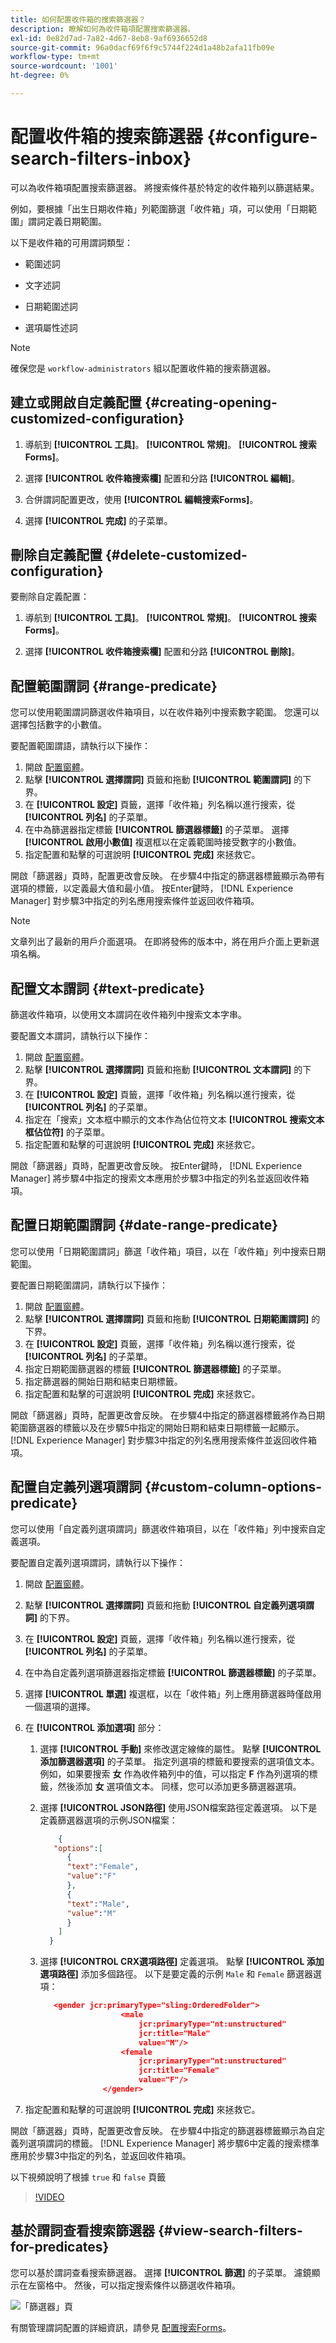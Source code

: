 ```yaml
---
title: 如何配置收件箱的搜索篩選器？
description: 瞭解如何為收件箱項配置搜索篩選器。
exl-id: 0e82d7ad-7a82-4d67-8eb8-9af6936652d8
source-git-commit: 96a0dacf69f6f9c5744f224d1a48b2afa11fb09e
workflow-type: tm+mt
source-wordcount: '1001'
ht-degree: 0%

---
```


# 配置收件箱的搜索篩選器 {#configure-search-filters-inbox}

可以為收件箱項配置搜索篩選器。 將搜索條件基於特定的收件箱列以篩選結果。

例如，要根據「出生日期收件箱」列範圍篩選「收件箱」項，可以使用「日期範圍」謂詞定義日期範圍。

以下是收件箱的可用謂詞類型：

* 範圍述詞

* 文字述詞

* 日期範圍述詞

* 選項屬性述詞

>[!NOTE]
>
>確保您是 `workflow-administrators` 組以配置收件箱的搜索篩選器。

## 建立或開啟自定義配置 {#creating-opening-customized-configuration}

1. 導航到 **[!UICONTROL 工具]**。 **[!UICONTROL 常規]**。 **[!UICONTROL 搜索Forms]**。

1. 選擇 **[!UICONTROL 收件箱搜索欄]** 配置和分路 **[!UICONTROL 編輯]**。
1. 合併謂詞配置更改，使用 **[!UICONTROL 編輯搜索Forms]**。
1. 選擇 **[!UICONTROL 完成]** 的子菜單。

## 刪除自定義配置 {#delete-customized-configuration}

要刪除自定義配置：

1. 導航到 **[!UICONTROL 工具]**。 **[!UICONTROL 常規]**。 **[!UICONTROL 搜索Forms]**。

1. 選擇 **[!UICONTROL 收件箱搜索欄]** 配置和分路 **[!UICONTROL 刪除]**。

## 配置範圍謂詞 {#range-predicate}

您可以使用範圍謂詞篩選收件箱項目，以在收件箱列中搜索數字範圍。 您還可以選擇包括數字的小數值。

要配置範圍謂語，請執行以下操作：

1. 開啟 [配置窗體](#creating-opening-customized-configuration)。
1. 點擊 **[!UICONTROL 選擇謂詞]** 頁籤和拖動 **[!UICONTROL 範圍謂詞]** 的下界。
1. 在 **[!UICONTROL 設定]** 頁籤，選擇「收件箱」列名稱以進行搜索，從 **[!UICONTROL 列名]** 的子菜單。
1. 在中為篩選器指定標籤 **[!UICONTROL 篩選器標籤]** 的子菜單。 選擇 **[!UICONTROL 啟用小數值]** 複選框以在定義範圍時接受數字的小數值。
1. 指定配置和點擊的可選說明 **[!UICONTROL 完成]** 來拯救它。

開啟「篩選器」頁時，配置更改會反映。 在步驟4中指定的篩選器標籤顯示為帶有選項的標籤，以定義最大值和最小值。 按Enter鍵時， [!DNL Experience Manager] 對步驟3中指定的列名應用搜索條件並返回收件箱項。

>[!NOTE]
>
>文章列出了最新的用戶介面選項。 在即將發佈的版本中，將在用戶介面上更新選項名稱。

## 配置文本謂詞 {#text-predicate}

篩選收件箱項，以使用文本謂詞在收件箱列中搜索文本字串。

要配置文本謂詞，請執行以下操作：

1. 開啟 [配置窗體](#creating-opening-customized-configuration)。
1. 點擊 **[!UICONTROL 選擇謂詞]** 頁籤和拖動 **[!UICONTROL 文本謂詞]** 的下界。
1. 在 **[!UICONTROL 設定]** 頁籤，選擇「收件箱」列名稱以進行搜索，從 **[!UICONTROL 列名]** 的子菜單。
1. 指定在「搜索」文本框中顯示的文本作為佔位符文本 **[!UICONTROL 搜索文本框佔位符]** 的子菜單。
1. 指定配置和點擊的可選說明 **[!UICONTROL 完成]** 來拯救它。

開啟「篩選器」頁時，配置更改會反映。 按Enter鍵時， [!DNL Experience Manager] 將步驟4中指定的搜索文本應用於步驟3中指定的列名並返回收件箱項。

## 配置日期範圍謂詞 {#date-range-predicate}

您可以使用「日期範圍謂詞」篩選「收件箱」項目，以在「收件箱」列中搜索日期範圍。

要配置日期範圍謂詞，請執行以下操作：

1. 開啟 [配置窗體](#creating-opening-customized-configuration)。
1. 點擊 **[!UICONTROL 選擇謂詞]** 頁籤和拖動 **[!UICONTROL 日期範圍謂詞]** 的下界。
1. 在 **[!UICONTROL 設定]** 頁籤，選擇「收件箱」列名稱以進行搜索，從 **[!UICONTROL 列名]** 的子菜單。
1. 指定日期範圍篩選器的標籤 **[!UICONTROL 篩選器標籤]** 的子菜單。
1. 指定篩選器的開始日期和結束日期標籤。
1. 指定配置和點擊的可選說明 **[!UICONTROL 完成]** 來拯救它。

開啟「篩選器」頁時，配置更改會反映。 在步驟4中指定的篩選器標籤將作為日期範圍篩選器的標籤以及在步驟5中指定的開始日期和結束日期標籤一起顯示。 [!DNL Experience Manager] 對步驟3中指定的列名應用搜索條件並返回收件箱項。

## 配置自定義列選項謂詞 {#custom-column-options-predicate}

您可以使用「自定義列選項謂詞」篩選收件箱項目，以在「收件箱」列中搜索自定義選項。

要配置自定義列選項謂詞，請執行以下操作：

1. 開啟 [配置窗體](#creating-opening-customized-configuration)。
1. 點擊 **[!UICONTROL 選擇謂詞]** 頁籤和拖動 **[!UICONTROL 自定義列選項謂詞]** 的下界。
1. 在 **[!UICONTROL 設定]** 頁籤，選擇「收件箱」列名稱以進行搜索，從 **[!UICONTROL 列名]** 的子菜單。
1. 在中為自定義列選項篩選器指定標籤 **[!UICONTROL 篩選器標籤]** 的子菜單。
1. 選擇 **[!UICONTROL 單選]** 複選框，以在「收件箱」列上應用篩選器時僅啟用一個選項的選擇。
1. 在 **[!UICONTROL 添加選項]** 部分：
   1. 選擇 **[!UICONTROL 手動]** 來修改選定線條的屬性。 點擊 **[!UICONTROL 添加篩選器選項]** 的子菜單。 指定列選項的標籤和要搜索的選項值文本。 例如，如果要搜索 **女** 作為收件箱列中的值，可以指定 **F** 作為列選項的標籤，然後添加 **女** 選項值文本。 同樣，您可以添加更多篩選器選項。
   1. 選擇 **[!UICONTROL JSON路徑]** 使用JSON檔案路徑定義選項。 以下是定義篩選器選項的示例JSON檔案：

      ```JSON
          {
         "options":[
            {
            "text":"Female",
            "value":"F"
            },
            {
            "text":"Male",
            "value":"M"
            }
          ]
        }
      ```

   1. 選擇 **[!UICONTROL CRX選項路徑]** 定義選項。 點擊 **[!UICONTROL 添加選項路徑]** 添加多個路徑。 以下是要定義的示例 `Male` 和 `Female` 篩選器選項：

      ```JSON
         <gender jcr:primaryType="sling:OrderedFolder">
                        <male
                            jcr:primaryType="nt:unstructured"
                            jcr:title="Male"
                            value="M"/>
                        <female
                            jcr:primaryType="nt:unstructured"
                            jcr:title="Female"
                            value="F"/>
                    </gender>
      ```

1. 指定配置和點擊的可選說明 **[!UICONTROL 完成]** 來拯救它。

開啟「篩選器」頁時，配置更改會反映。 在步驟4中指定的篩選器標籤顯示為自定義列選項謂詞的標籤。 [!DNL Experience Manager] 將步驟6中定義的搜索標準應用於步驟3中指定的列名，並返回收件箱項。

以下視頻說明了根據 `true` 和 `false` 頁籤

>[!VIDEO](https://video.tv.adobe.com/v/335679)

## 基於謂詞查看搜索篩選器 {#view-search-filters-for-predicates}

您可以基於謂詞查看搜索篩選器。 選擇 **[!UICONTROL 篩選]** 的子菜單。 濾鏡顯示在左窗格中。 然後，可以指定搜索條件以篩選收件箱項。

![「篩選器」頁](assets/apply-filters.png)

有關管理謂詞配置的詳細資訊，請參見 [配置搜索Forms](search-forms.md)。
